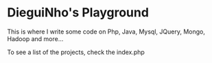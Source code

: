 DieguiNho's Playground
==========

This is where I write some code on  Php, Java, Mysql, JQuery, Mongo, Hadoop and more...

To see a list of the projects, check the index.php